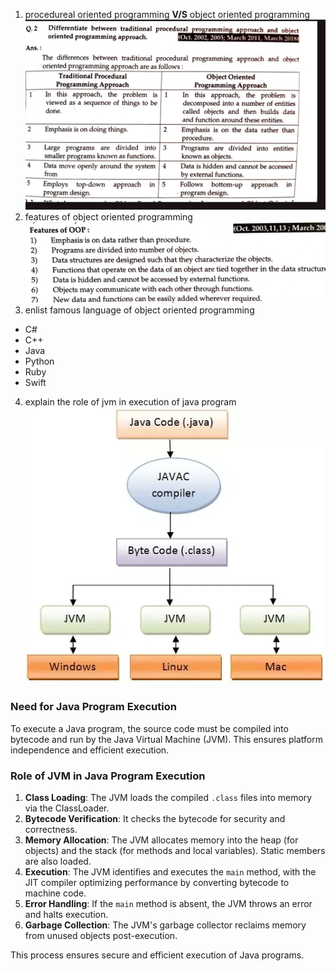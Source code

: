 1. procedureal oriented programming  **V/S**  object oriented programming 
![image](.attachments/a0378cbf5675896eaa6f6d5452bfc6119aa863c5.jpg)
2. features of object oriented programming
   ![image](.attachments/398fb22adf1de1d4f45af0737bbcae28f7412c74.jpg)
3. enlist famous language of object oriented programming
- C#
- C++
- Java
- Python
- Ruby
- Swift

4. explain the role of jvm in execution of java program
![image](.attachments/6cf738d2763dc73222dfe6346825572d68e11268.webp)


### Need for Java Program Execution

To execute a Java program, the source code must be compiled into bytecode and run by the Java Virtual Machine (JVM). This ensures platform independence and efficient execution.

### Role of JVM in Java Program Execution

1. **Class Loading**: The JVM loads the compiled `.class` files into memory via the ClassLoader.
2. **Bytecode Verification**: It checks the bytecode for security and correctness.
3. **Memory Allocation**: The JVM allocates memory into the heap (for objects) and the stack (for methods and local variables). Static members are also loaded.
4. **Execution**: The JVM identifies and executes the `main` method, with the JIT compiler optimizing performance by converting bytecode to machine code.
5. **Error Handling**: If the `main` method is absent, the JVM throws an error and halts execution.
6. **Garbage Collection**: The JVM's garbage collector reclaims memory from unused objects post-execution.

This process ensures secure and efficient execution of Java programs.